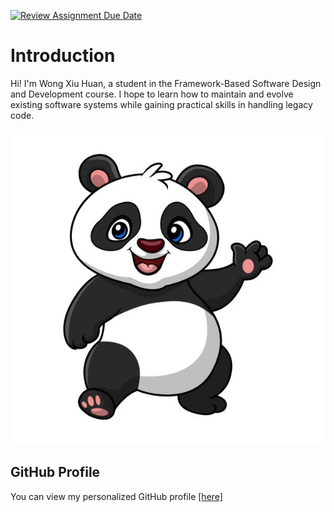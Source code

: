 [![Review Assignment Due Date](https://classroom.github.com/assets/deadline-readme-button-22041afd0340ce965d47ae6ef1cefeee28c7c493a6346c4f15d667ab976d596c.svg)](https://classroom.github.com/a/LQr4ft17)
# Introduction
Hi! I'm Wong Xiu Huan, a student in the Framework-Based Software Design and Development course. 
I hope to learn how to maintain and evolve existing software systems while gaining practical skills in handling legacy code.

[![My Image](panda.jpg)]([https://github.com/Xiu-Huan](https://github.com/SoftwareMaintenanceEvolution/tutorial-1-Xiu-Huan/blob/profile-upload/panda.jpg))

## GitHub Profile

You can view my personalized GitHub profile [[here]](https://github.com/Xiu-Huan)

